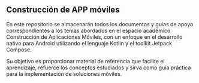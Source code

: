 ## Construcción de APP móviles

En este repositorio se almacenarán todos los documentos y guías de apoyo correspondientes a los temas abordados en el espacio académico Construcción de Aplicaciones Móviles, con un enfoque en el desarrollo nativo para Android utilizando el lenguaje Kotlin y el toolkit Jetpack Compose.

Su objetivo es proporcionar material de referencia que facilite el aprendizaje, refuerce los conceptos estudiados y sirva como guía práctica para la implementación de soluciones móviles.


